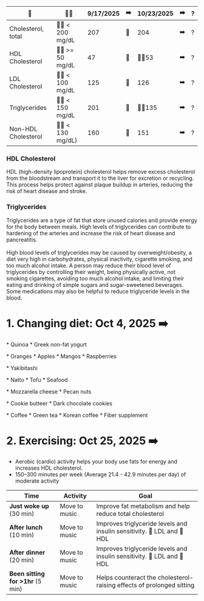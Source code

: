 
🌟 | 👍🏻 | 9/17/2025  | ➡️ | 10/23/2025 | ➡️ | ?
-- | -- | -- | -- | -- | -- | --
Cholesterol, total | 👍🏻 < 200 mg/dL | 207  | 🔽 | 204 | ➡️ | ?
HDL Cholesterol | 👍🏻 >= 50 mg/dL | 47 | 🔼 | 👍🏻53 | ➡️ | ?
LDL Cholesterol | 👍🏻 < 100 mg/dL | 125 | 🔼 | 126 | ➡️ | ?
Triglycerides | 👍🏻 < 150 mg/dL | 201 | 🔽 | 👍🏻135 | ➡️ | ?
Non-HDL Cholesterol | 👍🏻 < 130 mg/dL) | 160 | 🔽 | 151 | ➡️ | ?

<h3>HDL Cholesterol</h3>
HDL (high-density lipoprotein) cholesterol helps remove excess cholesterol from the bloodstream and transport it to the liver for excretion or recycling. This process helps protect against plaque buildup in arteries, reducing the risk of heart disease and stroke.

<h3>Triglycerides</h3>
Triglycerides are a type of fat that store unused calories and provide energy for the body between meals. High levels of triglycerides can contribute to hardening of the arteries and increase the risk of heart disease and pancreatitis.
<br/><br/>
High blood levels of triglycerides may be caused by overweight/obesity, a diet very high in carbohydrates, physical inactivity, cigarette smoking, and too much alcohol intake. A person may reduce their blood level of triglycerides by controlling their weight, being physically active, not smoking cigarettes, avoiding too much alcohol intake, and limiting their eating and drinking of simple sugars and sugar-sweetened beverages. Some medications may also be helpful to reduce triglyceride levels in the blood.

<h1>1. Changing diet: Oct 4, 2025 ➡️</h1>

<p>
* Quinoa
* Greek non-fat yogurt
</p>

<p>
* Oranges
* Apples
* Mangos
* Raspberries
</p>

<p>
* Yakibitashi
</p>

<p>
* Natto
* Tofu
* Seafood
</p>

<p>
* Mozzarella cheese
* Pecan nuts
</p>

<p>
* Cookie butteer
* Dark chocolate cookies
</p>

<p>
* Coffee
* Green tea
* Korean coffee
* Fiber supplement
</p>

<h1>2. Exercising: Oct 25, 2025 ➡️</h1>

* Aerobic (cardio) activity helps your body use fats for energy and increases HDL cholesterol.
* 150–300 minutes per week (Average 21.4 - 42.9 minutes per day) of moderate activity

| Time | Activity | Goal |
| -- | -- | -- |
| **Just woke up** (30 min) | Move to music | Improve fat metabolism and help reduce total cholesterol |
| **After lunch** (10 min) | Move to music | Improves triglyceride levels and insulin sensitivity. 🔽 LDL and 🔼 HDL |
| **After dinner** (20 min) | Move to music | Improves triglyceride levels and insulin sensitivity. 🔽 LDL and 🔼 HDL |
| **Been sitting for >1hr** (5 min) | Move to music | Helps counteract the cholesterol-raising effects of prolonged sitting |

